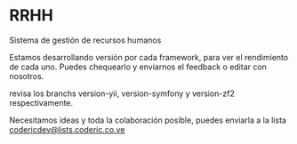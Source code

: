 RRHH
============

Sistema de gestión de recursos humanos


Estamos desarrollando versión por cada framework, para ver el rendimiento de cada uno.
Puedes chequearlo y enviarnos el feedback o editar con nosotros.

revisa los branchs version-yii, version-symfony y version-zf2 respectivamente.

Necesitamos ideas y toda la colaboración posible, puedes enviarla a la lista codericdev@lists.coderic.co.ve
